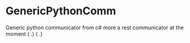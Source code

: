# GenericPythonComm
Generic python communicator from c# 
more a rest communicator at the moment ( .) ( .)
